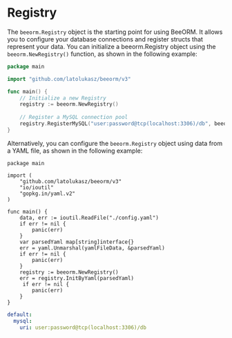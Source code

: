 # Registry

The `beeorm.Registry` object is the starting point for using BeeORM. It allows you to configure your database connections and register structs that represent your data. You can initialize a 
beeorm.Registry object using the `beeorm.NewRegistry()` function, as shown in the following example:

```go
package main

import "github.com/latolukasz/beeorm/v3"

func main() {
    // Initialize a new Registry
    registry := beeorm.NewRegistry()
    
    // Register a MySQL connection pool
    registry.RegisterMySQL("user:password@tcp(localhost:3306)/db", beeorm.DefaultPoolCode, nil) 
} 
```

Alternatively, you can configure the `beeorm.Registry` object using data from a YAML file, as shown in the following example:

```go{20}
package main

import (
    "github.com/latolukasz/beeorm/v3"
    "io/ioutil"
    "gopkg.in/yaml.v2"
)

func main() {
    data, err := ioutil.ReadFile("./config.yaml")
    if err != nil {
        panic(err)
    }
    var parsedYaml map[string]interface{}
    err = yaml.Unmarshal(yamlFileData, &parsedYaml)
    if err != nil {
        panic(err)
    }
    registry := beeorm.NewRegistry()
    err = registry.InitByYaml(parsedYaml)
     if err != nil {
        panic(err)
    }
}
```

```yml
default:
  mysql: 
    uri: user:password@tcp(localhost:3306)/db
```